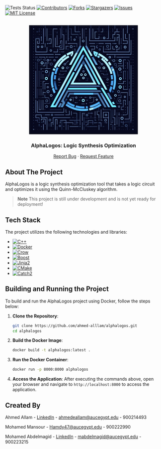 <a name="readme-top"></a>


<!-- PROJECT SHIELDS -->
<img src="https://github.com/ahmed-alllam/AlphaLogos/actions/workflows/tests.yml/badge.svg" alt="Tests Status" height="28"></img>
[![Contributors][contributors-shield]][contributors-url]
[![Forks][forks-shield]][forks-url]
[![Stargazers][stars-shield]][stars-url]
[![Issues][issues-shield]][issues-url]
[![MIT License][license-shield]][license-url]



<!-- PROJECT LOGO -->
<br />
<div align="center">

  <a href="https://github.com/ahmed-alllam/AlphaLogos">
    <img src="assets/project-image.jpeg" alt="AlphaLogos!" width="350">
  </a>

<h3 align="center">AlphaLogos: Logic Synthesis Optimization</h3>

  <p align="center">
<!--     <a href="https://github.com/ahmed-alllam/AlphaLogos">View Demo</a> -->
<!--     · -->
    <a href="https://github.com/ahmed-alllam/AlphaLogos/issues">Report Bug</a>
    ·
    <a href="https://github.com/ahmed-alllam/AlphaLogos/issues">Request Feature</a>
  </p>
</div>


<!-- ABOUT THE PROJECT -->


## About The Project

AlphaLogos is a logic synthesis optimization tool that takes a logic circuit and optimizes it using the Quinn-McCluskey algorithm.

> **Note**
> This project is still under development and is not yet ready for deployment!


## Tech Stack

The project utilizes the following technologies and libraries:

* [![C++](https://img.shields.io/badge/C++-00599C?style=for-the-badge&logo=c%2B%2B&logoColor=white)](https://isocpp.org/)
* [![Docker](https://img.shields.io/badge/Docker-2496ED?style=for-the-badge&logo=docker&logoColor=white)](https://www.docker.com/)
* [![Crow](https://img.shields.io/badge/Crow-800000?style=for-the-badge)](https://github.com/CrowCpp/Crow)
* [![Boost](https://img.shields.io/badge/Boost-FF6F61?style=for-the-badge&logo=boost&logoColor=white)](https://www.boost.org/)
* [![Jinja2](https://img.shields.io/badge/Jinja2CppLight-B41717?style=for-the-badge)](https://github.com/hughperkins/Jinja2CppLight)
* [![CMake](https://img.shields.io/badge/CMake-064F8C?style=for-the-badge&logo=cmake&logoColor=white)](https://cmake.org/)
* [![Catch2](https://img.shields.io/badge/Catch2-B5177B?style=for-the-badge)](https://github.com/catchorg/Catch2)


## Building and Running the Project

To build and run the AlphaLogos project using Docker, follow the steps below:

1. **Clone the Repository**:
   ```bash
   git clone https://github.com/ahmed-alllam/alphalogos.git
   cd alphalogos
   ```

2. **Build the Docker Image**:
   ```bash
   docker build -t alphalogos:latest .
   ```

3. **Run the Docker Container**:
   ```bash
   docker run -p 8000:8000 alphalogos
   ```

4. **Access the Application**:
   After executing the commands above, open your browser and navigate to `http://localhost:8000` to access the application.


<!-- CONTACT -->
## Created By

Ahmed Allam - [LinkedIn](https://linkedin.com/in/ahmed-e-allam) - ahmedeallam@aucegypt.edu - 900214493

Mohamed Mansour - Hamdy47@aucegypt.edu - 900222990

Mohamed Abdelmagid - [LinkedIn](https://www.linkedin.com/in/mohamed-abdelmagid-3aab51195/) - mabdelmagid@aucegypt.edu - 900223215


<!-- MARKDOWN LINKS & IMAGES -->
[contributors-shield]: https://img.shields.io/github/contributors/ahmed-alllam/AlphaLogos.svg?style=for-the-badge
[contributors-url]: https://github.com/ahmed-alllam/AlphaLogos/graphs/contributors
[forks-shield]: https://img.shields.io/github/forks/ahmed-alllam/AlphaLogos.svg?style=for-the-badge
[forks-url]: https://github.com/ahmed-alllam/AlphaLogos/network/members
[stars-shield]: https://img.shields.io/github/stars/ahmed-alllam/AlphaLogos.svg?style=for-the-badge
[stars-url]: https://github.com/ahmed-alllam/AlphaLogos/stargazers
[issues-shield]: https://img.shields.io/github/issues/ahmed-alllam/AlphaLogos.svg?style=for-the-badge
[issues-url]: https://github.com/ahmed-alllam/AlphaLogos/issues
[license-shield]: https://img.shields.io/github/license/ahmed-alllam/AlphaLogos.svg?style=for-the-badge
[license-url]: https://github.com/ahmed-alllam/AlphaLogos/blob/master/LICENSE.txt
[linkedin-shield]: https://img.shields.io/badge/-LinkedIn-black.svg?style=for-the-badge&logo=linkedin&colorB=555
[product-screenshot]: images/screenshot.png
